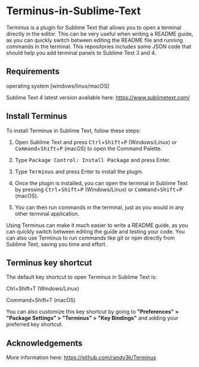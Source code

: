 # Terminus-in-Sublime-Text
Terminus is a plugin for Sublime Text that allows you to open a terminal directly in the editor. This can be very useful when writing a README guide, as you can quickly switch between editing the README file and running commands in the terminal.
This repositories includes some JSON code that should help you add terminal panels to Sublime Text 3 and 4.

## Requirements
operating system [windows/linux/macOS] 

Sublime Text 4 latest version available here: https://www.sublimetext.com/

## Install Terminus
To install Terminus in Sublime Text, follow these steps:

1. Open Sublime Text and press <kbd>Ctrl</kbd>+<kbd>Shift</kbd>+<kbd>P</kbd> (Windows/Linux) or <kbd>Command</kbd>+<kbd>Shift</kbd>+<kbd>P</kbd> (macOS) to open the Command Palette.

2. Type <kbd>Package Control: Install Package</kbd> and press Enter.

3. Type <kbd>Terminus</kbd> and press Enter to install the plugin.

4. Once the plugin is installed, you can open the terminal in Sublime Text by pressing <kbd>Ctrl</kbd>+<kbd>Shift</kbd>+<kbd>P</kbd> (Windows/Linux) or <kbd>Command</kbd>+<kbd>Shift</kbd>+<kbd>P</kbd> (macOS).

5. You can then run commands in the terminal, just as you would in any other terminal application.

Using Terminus can make it much easier to write a README guide, as you can quickly switch between editing the guide and testing your code. You can also use Terminus to run commands like <kdb>git</kdb> or <kdb>npm</kdb> directly from Sublime Text, saving you time and effort.

## Terminus key shortcut
The default key shortcut to open Terminus in Sublime Text is:

Ctrl+Shift+T (Windows/Linux)

Command+Shift+T (macOS)

You can also customize this key shortcut by going to <b>"Preferences" > "Package Settings" > "Terminus" > "Key Bindings"</b> and adding your preferred key shortcut.

## Acknowledgements
More information here: https://github.com/randy3k/Terminus
